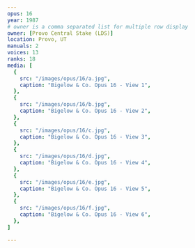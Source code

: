 ```yaml
---
opus: 16
year: 1987
# owner is a comma separated list for multiple row display
owner: [Provo Central Stake (LDS)]
location: Provo, UT
manuals: 2
voices: 13
ranks: 18
media: [
  {
    src: "/images/opus/16/a.jpg",
    caption: "Bigelow & Co. Opus 16 - View 1",
  },
  {
    src: "/images/opus/16/b.jpg",
    caption: "Bigelow & Co. Opus 16 - View 2",
  },
  {
    src: "/images/opus/16/c.jpg",
    caption: "Bigelow & Co. Opus 16 - View 3",
  },
  {
    src: "/images/opus/16/d.jpg",
    caption: "Bigelow & Co. Opus 16 - View 4",
  },
  {
    src: "/images/opus/16/e.jpg",
    caption: "Bigelow & Co. Opus 16 - View 5",
  },
  {
    src: "/images/opus/16/f.jpg",
    caption: "Bigelow & Co. Opus 16 - View 6",
  },
]

---
```

